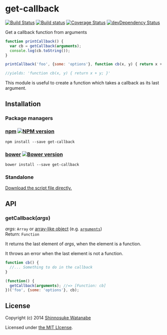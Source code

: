 # get-callback 

[![Build Status](https://travis-ci.org/shinnn/get-callback.js.svg?branch=master)](https://travis-ci.org/shinnn/get-callback.js)
[![Build status](https://ci.appveyor.com/api/projects/status/q5d0o8mtvpf43rre)](https://ci.appveyor.com/project/ShinnosukeWatanabe/get-callback-js)
[![Coverage Status](https://img.shields.io/coveralls/shinnn/get-callback.js.svg)](https://coveralls.io/r/shinnn/get-callback.js)
[![devDependency Status](https://david-dm.org/shinnn/get-callback.js/dev-status.svg)](https://david-dm.org/shinnn/get-callback.js#info=devDependencies)

Get a callback function from arguments

```javascript
function printCallback() {
  var cb = getCallback(arguments);
  console.log(cb.toString());
}

printCallback('foo', {some: 'options'}, function cb(x, y) { return x + y; });

//yields: 'function cb(x, y) { return x + y; }'
```

This module is useful to create a function which takes a callback as its last argument.

## Installation

### Package managers

### [npm](https://www.npmjs.org/) [![NPM version](https://badge.fury.io/js/get-callback.svg)](https://www.npmjs.org/package/get-callback)

```
npm install --save get-callback
```

### [bower](http://bower.io/) [![Bower version](https://badge.fury.io/bo/get-callback.svg)](https://github.com/shinnn/get-callback.js/releases)

```
bower install --save get-callback
```

### Standalone

[Download the script file directly.](https://raw.githubusercontent.com/shinnn/get-callback.js/master/get-callback.js)

## API

### getCallback(*args*)

*args*: `Array` or [array-like object](https://www.inkling.com/read/javascript-definitive-guide-david-flanagan-6th/chapter-7/array-like-objects) (e.g. [`arguments`](https://developer.mozilla.org/docs/Web/JavaScript/Reference/Functions_and_function_scope/arguments))  
Return: `Function`

It returns the last element of *args*, when the element is a function.

It throws an error when the last element is not a function.

```javascript
function cb() {
  //... Something to do in the callback
}

(function() {
  getCallback(arguments); //=> [Function: cb]
})('foo', {some: 'options'}, cb);
```

## License

Copyright (c) 2014 [Shinnosuke Watanabe](https://github.com/shinnn)

Licensed under [the MIT LIcense](./LICENSE).
